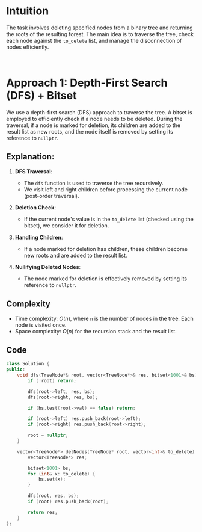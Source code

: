 # Intuition

The task involves deleting specified nodes from a binary tree and returning the roots of the resulting forest. The main idea is to traverse the tree, check each node against the `to_delete` list, and manage the disconnection of nodes efficiently.

<p>&nbsp;</p>

# Approach 1: Depth-First Search (DFS) + Bitset

We use a depth-first search (DFS) approach to traverse the tree. A bitset is employed to efficiently check if a node needs to be deleted. During the traversal, if a node is marked for deletion, its children are added to the result list as new roots, and the node itself is removed by setting its reference to `nullptr`.

## Explanation:

1. **DFS Traversal**:
   - The `dfs` function is used to traverse the tree recursively.
   - We visit left and right children before processing the current node (post-order traversal).

2. **Deletion Check**:
   - If the current node's value is in the `to_delete` list (checked using the bitset), we consider it for deletion.

3. **Handling Children**:
   - If a node marked for deletion has children, these children become new roots and are added to the result list.

4. **Nullifying Deleted Nodes**:
   - The node marked for deletion is effectively removed by setting its reference to `nullptr`.

## Complexity
- Time complexity: $O(n)$, where `n` is the number of nodes in the tree. Each node is visited once.
- Space complexity: $O(n)$ for the recursion stack and the result list.

## Code 
```cpp
class Solution {
public:
    void dfs(TreeNode*& root, vector<TreeNode*>& res, bitset<1001>& bs) {
        if (!root) return;

        dfs(root->left, res, bs);
        dfs(root->right, res, bs);

        if (bs.test(root->val) == false) return;

        if (root->left) res.push_back(root->left);
        if (root->right) res.push_back(root->right);

        root = nullptr;
    }

    vector<TreeNode*> delNodes(TreeNode* root, vector<int>& to_delete) {
        vector<TreeNode*> res;

        bitset<1001> bs;
        for (int& x: to_delete) {
            bs.set(x);
        }

        dfs(root, res, bs);
        if (root) res.push_back(root);

        return res;
    }
};
```